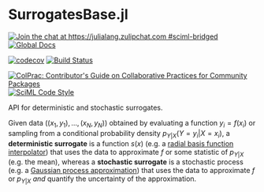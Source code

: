 # SurrogatesBase.jl

[![Join the chat at https://julialang.zulipchat.com #sciml-bridged](https://img.shields.io/static/v1?label=Zulip&message=chat&color=9558b2&labelColor=389826)](https://julialang.zulipchat.com/#narrow/stream/279055-sciml-bridged)
[![Global Docs](https://img.shields.io/badge/docs-SciML-blue.svg)](https://docs.sciml.ai/SurrogatesBase/stable/)

[![codecov](https://codecov.io/gh/SciML/SurrogatesBase.jl/branch/master/graph/badge.svg?token=FwXaKBNW67)](https://codecov.io/gh/SciML/SurrogatesBase.jl)
[![Build Status](https://github.com/SciML/SurrogatesBase.jl/workflows/CI/badge.svg)](https://github.com/SciML/SurrogatesBase.jl/actions?query=workflow%3ACI)

[![ColPrac: Contributor's Guide on Collaborative Practices for Community Packages](https://img.shields.io/badge/ColPrac-Contributor%27s%20Guide-blueviolet)](https://github.com/SciML/ColPrac)
[![SciML Code Style](https://img.shields.io/static/v1?label=code%20style&message=SciML&color=9558b2&labelColor=389826)](https://github.com/SciML/SciMLStyle)

API for deterministic and stochastic surrogates.

Given data $((x_1, y_1), \ldots, (x_N, y_N))$ obtained by evaluating a function $y_i =
f(x_i)$ or sampling from a conditional probability density $p_{Y|X}(Y = y_i|X = x_i)$,
a **deterministic surrogate** is a function $s(x)$ (e.g. a [radial basis function
interpolator](https://en.wikipedia.org/wiki/Radial_basis_function_interpolation)) that
uses the data to approximate $f$ or some statistic of $p_{Y|X}$ (e.g. the mean),
whereas a **stochastic surrogate** is a stochastic process (e.g. a [Gaussian process
approximation](https://en.wikipedia.org/wiki/Gaussian_process_approximations)) that uses
the data to approximate $f$ or $p_{Y|X}$ *and* quantify the uncertainty of the
approximation.